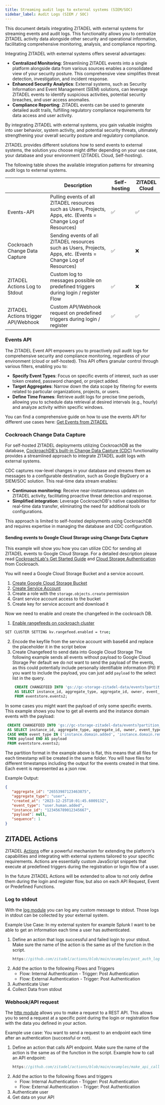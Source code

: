 ```yaml
---
title: Streaming audit logs to external systems (SIEM/SOC)
sidebar_label: Audit Logs (SIEM / SOC)
---
```


This document details integrating ZITADEL with external systems for streaming events and audit logs. 
This functionality allows you to centralize ZITADEL activity data alongside other security and operational information, facilitating comprehensive monitoring, analysis, and compliance reporting.

Integrating ZITADEL with external systems offers several advantages:
- **Centralized Monitoring**: Streamlining ZITADEL events into a single platform alongside data from various sources enables a consolidated view of your security posture. This comprehensive view simplifies threat detection, investigation, and incident response.
- **Enhanced Security Analytics**: External systems, such as Security Information and Event Management (SIEM) solutions, can leverage ZITADEL events to identify suspicious activities, potential security breaches, and user access anomalies.
- **Compliance Reporting**: ZITADEL events can be used to generate detailed audit trails, fulfilling regulatory compliance requirements for data access and user activity.

By integrating ZITADEL with external systems, you gain valuable insights into user behavior, system activity, and potential security threats, ultimately strengthening your overall security posture and regulatory compliance.

ZITADEL provides different solutions how to send events to external systems, the solution you choose might differ depending on your use case, your database and your environment (ZITADEL Cloud, Self-hosting).

The following table shows the available integration patterns for streaming audit logs to external systems.

|                                     | Description                                                                                                    | Self-hosting | ZITADEL Cloud |
|-------------------------------------|----------------------------------------------------------------------------------------------------------------|-------------|---------------|
| Events-API                          | Pulling events of all ZITADEL resources such as Users, Projects, Apps, etc. (Events = Change Log of Resources) | ✅           | ✅             |
| Cockroach Change Data Capture       | Sending events of all ZITADEL resources such as Users, Projects, Apps, etc. (Events = Change Log of Resources) | ✅           | ❌             |
| ZITADEL Actions Log to Stdout       | Custom log to messages possible on predefined triggers during login / register Flow                            | ✅           | ❌             |
| ZITADEL Actions trigger API/Webhook | Custom API/Webhook request on predefined triggers during login / register                                      | ✅           | ✅             |

### Events API

The ZITADEL Event API empowers you to proactively pull audit logs for comprehensive security and compliance monitoring, regardless of your environment (cloud or self-hosted). 
This API offers granular control through various filters, enabling you to:
- **Specify Event Types**: Focus on specific events of interest, such as user token created, password changed, or project added.
- **Target Aggregates**: Narrow down the data scope by filtering for events related to particular organizations, projects, or users.
- **Define Time Frames**: Retrieve audit logs for precise time periods, allowing you to schedule data retrieval at desired intervals (e.g., hourly) and analyze activity within specific windows.

You can find a comprehensive guide on how to use the events API for different use cases here: [Get Events from ZITADEL](/docs/guides/integrate/event-api)

### Cockroach Change Data Capture

For self-hosted ZITADEL deployments utilizing CockroachDB as the database, [CockroachDB's built-in Change Data Capture (CDC)](https://www.cockroachlabs.com/docs/stable/change-data-capture-overview) functionality provides a streamlined approach to integrate ZITADEL audit logs with external systems.

CDC captures row-level changes in your database and streams them as messages to a configurable destination, such as Google BigQuery or a SIEM/SOC solution. This real-time data stream enables:
- **Continuous monitoring**: Receive near-instantaneous updates on ZITADEL activity, facilitating proactive threat detection and response.
- **Simplified integration**: Leverage CockroachDB's native capabilities for real-time data transfer, eliminating the need for additional tools or configurations.

This approach is limited to self-hosted deployments using CockroachDB and requires expertise in managing the database and CDC configuration.

#### Sending events to Google Cloud Storage using Change Data Capture

This example will show you how you can utilize CDC for sending all ZITADEL events to Google Cloud Storage.
For a detailed description please read [CockroachLab's Get Started Guide](https://www.cockroachlabs.com/docs/v23.2/create-and-configure-changefeeds) and [Cloud Storage Authentication](https://www.cockroachlabs.com/docs/v23.2/cloud-storage-authentication?filters=gcs#set-up-google-cloud-storage-assume-role) from Cockroach.

You will need a Google Cloud Storage Bucket and a service account.
1. [Create Google Cloud Storage Bucket](https://cloud.google.com/storage/docs/creating-buckets)
2. [Create Service Account](https://cloud.google.com/iam/docs/service-accounts-create)
3. Create a role with the `storage.objects.create` permission
4. Grant service account access to the bucket
5. Create key for service account and download it

Now we need to enable and create the changefeed in the cockroach DB.
1. [Enable rangefeeds on cockroach cluster](https://www.cockroachlabs.com/docs/v23.2/create-and-configure-changefeeds#enable-rangefeeds)
  ```bash
  SET CLUSTER SETTING kv.rangefeed.enabled = true;
  ```
2. Encode the keyfile from the service account with base64 and replace the placeholder it in the script below
3. Create Changefeed to send data into Google Cloud Storage
   The following example sends all events without payload to Google Cloud Storage
   Per default we do not want to send the payload of the events, as this could potentially include personally identifiable information (PII)
   If you want to include the payload, you can just add `payload` to the select list in the query.  
   ```sql
    CREATE CHANGEFEED INTO 'gs://gc-storage-zitadel-data/events?partition_format=flat&AUTH=specified&CREDENTIALS=base64encodedkey' 
    AS SELECT instance_id, aggregate_type, aggregate_id, owner, event_type, sequence, created_at 
    FROM eventstore.events2;
   ```

In some cases you might want the payload of only some specific events.
This example shows you how to get all events and the instance domain events with the payload:
   ```sql
    CREATE CHANGEFEED INTO 'gs://gc-storage-zitadel-data/events?partition_format=flat&AUTH=specified&CREDENTIALS=base64encodedkey' 
    AS SELECT instance_id, aggregate_type, aggregate_id, owner, event_type, sequence, created_at 
    CASE WHEN event_type IN ('instance.domain.added', 'instance.domain.removed', 'instance.domain.primary.set' ) 
    THEN payload END AS payload 
    FROM eventstore.events2;
   ```

The partition format in the example above is flat, this means that all files for each timestamp will be created in the same folder.
You will have files for different timestamps including the output for the events created in that time.
Each event is represented as a json row.

Example Output:
```json lines
{
   "aggregate_id": "26553987123463875", 
   "aggregate_type": "user",
   "created_at": "2023-12-25T10:01:45.600913Z",
   "event_type": "user.human.added",
   "instance_id": "123456789012345667", 
   "payload": null,
   "sequence": 1
}
```

## ZITADEL Actions

ZITADEL [Actions](/docs/concepts/features/actions) offer a powerful mechanism for extending the platform's capabilities and integrating with external systems tailored to your specific requirements. 
Actions are essentially custom JavaScript snippets that execute at predefined triggers during the registration or login flow of a user.

In the future ZITADEL Actions will be extended to allow to not only define them during the login and register flow, but also on each API Request, Event or Predefined Functions.

### Log to stdout

With the [log module](/docs/apis/actions/modules#log) you can log any custom message to stdout.
Those logs in stdout can be collected by your external system.

Example Use Case:
In my external system for example Splunk I want to be able to get an information each time a user has authenticated.

1. Define an action that logs successful and failed login to your stdout.
   Make sure the name of the action is the same as of the function in the script.
   ```ts reference
   https://github.com/zitadel/actions/blob/main/examples/post_auth_log.js
   ```
2. Add the action to the following Flows and Triggers
   - Flow: Internal Authentication - Trigger: Post Authentication
   - Flow: External Authentication - Trigger: Post Authentication
3. Authenticate User
4. Collect Data from stdout

### Webhook/API request

The [http module](/docs/apis/actions/modules#http) allows you to make a request to a REST API. 
This allows you to send a request at a specific point during the login or registration flow with the data you defined in your action.

Example use case:
You want to send a request to an endpoint each time after an authentication (successful or not).

1. Define an action that calls API endpoint.
   Make sure the name of the action is the same as of the function in the script.
   Example how to call an API endpoint:
   ```ts reference
   https://github.com/zitadel/actions/blob/main/examples/make_api_call.js
   ```
2. Add the action to the following flows and triggers
   - Flow: Internal Authentication - Trigger: Post Authentication
   - Flow: External Authentication - Trigger: Post Authentication
3. Authenticate user
4. Get data on your API
